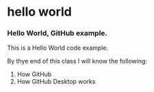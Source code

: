 # hello world
### Hello World, GitHub example.

This is a Hello World code example.

By thye end of this class I will know the following:
1. How GitHub
2. How GitHub Desktop works
